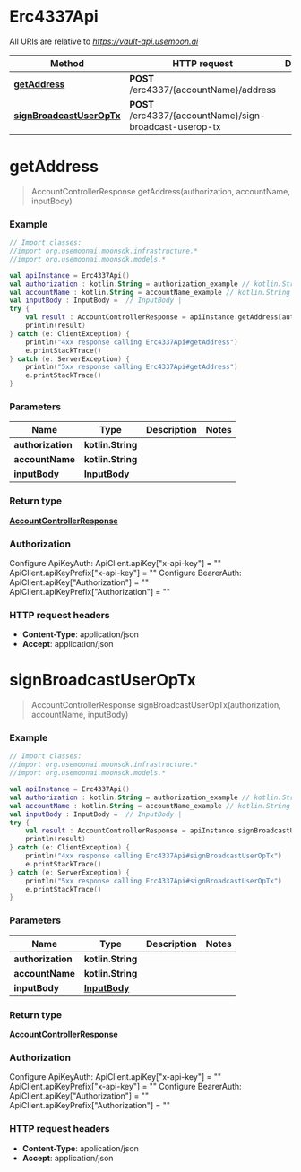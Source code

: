 # Erc4337Api

All URIs are relative to *https://vault-api.usemoon.ai*

Method | HTTP request | Description
------------- | ------------- | -------------
[**getAddress**](Erc4337Api.md#getAddress) | **POST** /erc4337/{accountName}/address | 
[**signBroadcastUserOpTx**](Erc4337Api.md#signBroadcastUserOpTx) | **POST** /erc4337/{accountName}/sign-broadcast-userop-tx | 


<a id="getAddress"></a>
# **getAddress**
> AccountControllerResponse getAddress(authorization, accountName, inputBody)



### Example
```kotlin
// Import classes:
//import org.usemoonai.moonsdk.infrastructure.*
//import org.usemoonai.moonsdk.models.*

val apiInstance = Erc4337Api()
val authorization : kotlin.String = authorization_example // kotlin.String | 
val accountName : kotlin.String = accountName_example // kotlin.String | 
val inputBody : InputBody =  // InputBody | 
try {
    val result : AccountControllerResponse = apiInstance.getAddress(authorization, accountName, inputBody)
    println(result)
} catch (e: ClientException) {
    println("4xx response calling Erc4337Api#getAddress")
    e.printStackTrace()
} catch (e: ServerException) {
    println("5xx response calling Erc4337Api#getAddress")
    e.printStackTrace()
}
```

### Parameters

Name | Type | Description  | Notes
------------- | ------------- | ------------- | -------------
 **authorization** | **kotlin.String**|  |
 **accountName** | **kotlin.String**|  |
 **inputBody** | [**InputBody**](InputBody.md)|  |

### Return type

[**AccountControllerResponse**](AccountControllerResponse.md)

### Authorization


Configure ApiKeyAuth:
    ApiClient.apiKey["x-api-key"] = ""
    ApiClient.apiKeyPrefix["x-api-key"] = ""
Configure BearerAuth:
    ApiClient.apiKey["Authorization"] = ""
    ApiClient.apiKeyPrefix["Authorization"] = ""

### HTTP request headers

 - **Content-Type**: application/json
 - **Accept**: application/json

<a id="signBroadcastUserOpTx"></a>
# **signBroadcastUserOpTx**
> AccountControllerResponse signBroadcastUserOpTx(authorization, accountName, inputBody)



### Example
```kotlin
// Import classes:
//import org.usemoonai.moonsdk.infrastructure.*
//import org.usemoonai.moonsdk.models.*

val apiInstance = Erc4337Api()
val authorization : kotlin.String = authorization_example // kotlin.String | 
val accountName : kotlin.String = accountName_example // kotlin.String | 
val inputBody : InputBody =  // InputBody | 
try {
    val result : AccountControllerResponse = apiInstance.signBroadcastUserOpTx(authorization, accountName, inputBody)
    println(result)
} catch (e: ClientException) {
    println("4xx response calling Erc4337Api#signBroadcastUserOpTx")
    e.printStackTrace()
} catch (e: ServerException) {
    println("5xx response calling Erc4337Api#signBroadcastUserOpTx")
    e.printStackTrace()
}
```

### Parameters

Name | Type | Description  | Notes
------------- | ------------- | ------------- | -------------
 **authorization** | **kotlin.String**|  |
 **accountName** | **kotlin.String**|  |
 **inputBody** | [**InputBody**](InputBody.md)|  |

### Return type

[**AccountControllerResponse**](AccountControllerResponse.md)

### Authorization


Configure ApiKeyAuth:
    ApiClient.apiKey["x-api-key"] = ""
    ApiClient.apiKeyPrefix["x-api-key"] = ""
Configure BearerAuth:
    ApiClient.apiKey["Authorization"] = ""
    ApiClient.apiKeyPrefix["Authorization"] = ""

### HTTP request headers

 - **Content-Type**: application/json
 - **Accept**: application/json

